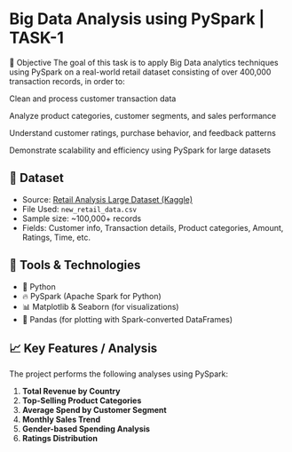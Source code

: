 
# Big Data Analysis using PySpark | TASK-1

🎯 Objective
The goal of this task is to apply Big Data analytics techniques using PySpark on a real-world retail dataset consisting of over 400,000 transaction records, in order to:

Clean and process customer transaction data

Analyze product categories, customer segments, and sales performance

Understand customer ratings, purchase behavior, and feedback patterns

Demonstrate scalability and efficiency using PySpark for large datasets

## 📁 Dataset

- Source: [Retail Analysis Large Dataset (Kaggle)](https://www.kaggle.com/datasets/sahilprajapati143/retail-analysis-large-dataset)
- File Used: `new_retail_data.csv`
- Sample size: ~100,000+ records
- Fields: Customer info, Transaction details, Product categories, Amount, Ratings, Time, etc.

## 🚀 Tools & Technologies

- 🐍 Python
- 🔥 PySpark (Apache Spark for Python)
- 📊 Matplotlib & Seaborn (for visualizations)
- 🧠 Pandas (for plotting with Spark-converted DataFrames)

## 📈 Key Features / Analysis

The project performs the following analyses using PySpark:

1. **Total Revenue by Country**  
2. **Top-Selling Product Categories**
3. **Average Spend by Customer Segment**
4. **Monthly Sales Trend**
5. **Gender-based Spending Analysis**
6. **Ratings Distribution**
